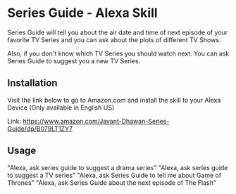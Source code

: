 # Series Guide - Alexa Skill

Series Guide will tell you about the air date and time of next episode of your favorite TV Series and you can ask about the plots of different TV Shows.

Also, if you don't know which TV Series you should watch next. You can ask Series Guide to suggest you a new TV Series.


## Installation

Visit the link below to go to Amazon.com and install the skill to your Alexa Device (Only available in English US)

Link: https://www.amazon.com/Jayant-Dhawan-Series-Guide/dp/B079LT1ZY7

## Usage

"Alexa, ask series guide to suggest a drama series"
"Alexa, ask series guide to suggest a TV series"
"Alexa, ask Series Guide to tell me about Game of Thrones"
"Alexa, ask Series Guide about the next episode of The Flash"
